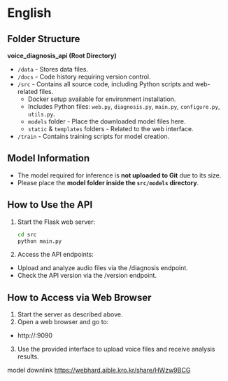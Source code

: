 # English

## Folder Structure

**voice_diagnosis_api (Root Directory)**

- `/data` - Stores data files.
- `/docs` - Code history requiring version control.
- `/src` - Contains all source code, including Python scripts and web-related files.
  - Docker setup available for environment installation.
  - Includes Python files: `web.py`, `diagnosis.py`, `main.py`, `configure.py`, `utils.py`.
  - `models` folder - Place the downloaded model files here.
  - `static` & `templates` folders - Related to the web interface.
- `/train` - Contains training scripts for model creation.

## Model Information

- The model required for inference is **not uploaded to Git** due to its size.
- Please place the **model folder inside the `src/models` directory**.

## How to Use the API

1. Start the Flask web server:
   ```bash
   cd src 
   python main.py
2. Access the API endpoints:
- Upload and analyze audio files via the /diagnosis endpoint.
- Check the API version via the /version endpoint.

## How to Access via Web Browser

1. Start the server as described above.
2. Open a web browser and go to:
- http://<server-ip>:9090

3. Use the provided interface to upload voice files and receive analysis results.

model downlink
https://webhard.aible.kro.kr/share/HWzw9BCG